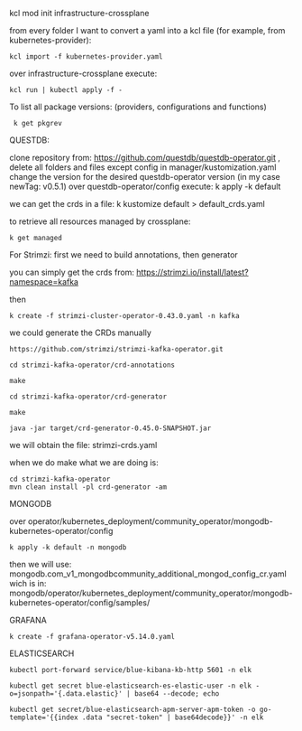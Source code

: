 kcl mod init infrastructure-crossplane

from every folder I want to convert a yaml into a kcl file (for example, from kubernetes-provider):

```
kcl import -f kubernetes-provider.yaml
```

over infrastructure-crossplane  execute: 

```
kcl run | kubectl apply -f -
```

To list all package versions: (providers, configurations and functions)

```
 k get pkgrev
```

QUESTDB:

 clone repository from: https://github.com/questdb/questdb-operator.git , delete all folders and files except config
 in manager/kustomization.yaml change the version for the desired questdb-operator version (in my case newTag: v0.5.1)
 over questdb-operator/config execute: k apply -k default

 we can get the crds in a file: k kustomize default > default_crds.yaml

 to retrieve all resources managed by crossplane:

 ```
 k get managed
 ```


For Strimzi: first we need to build annotations, then generator

you can simply get the crds from: https://strimzi.io/install/latest?namespace=kafka

then 

```
k create -f strimzi-cluster-operator-0.43.0.yaml -n kafka 
```

we could generate the CRDs manually

```
https://github.com/strimzi/strimzi-kafka-operator.git

cd strimzi-kafka-operator/crd-annotations

make

cd strimzi-kafka-operator/crd-generator

make

java -jar target/crd-generator-0.45.0-SNAPSHOT.jar

```

we will obtain the file: strimzi-crds.yaml

when we do make what we are doing is:

```
cd strimzi-kafka-operator
mvn clean install -pl crd-generator -am

```

MONGODB

over operator/kubernetes_deployment/community_operator/mongodb-kubernetes-operator/config

```
k apply -k default -n mongodb
```
then we will use: mongodb.com_v1_mongodbcommunity_additional_mongod_config_cr.yaml
wich is in: mongodb/operator/kubernetes_deployment/community_operator/mongodb-kubernetes-operator/config/samples/

GRAFANA

```
k create -f grafana-operator-v5.14.0.yaml 
```

ELASTICSEARCH

```
kubectl port-forward service/blue-kibana-kb-http 5601 -n elk
```

```
kubectl get secret blue-elasticsearch-es-elastic-user -n elk -o=jsonpath='{.data.elastic}' | base64 --decode; echo

kubectl get secret/blue-elasticsearch-apm-server-apm-token -o go-template='{{index .data "secret-token" | base64decode}}' -n elk
```

